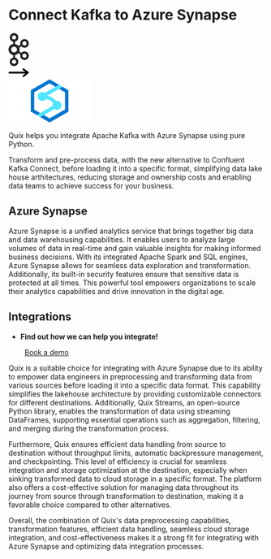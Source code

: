 # Connect Kafka to Azure Synapse

<div class="connect-images cards blog-grid-card" markdown>
<div>
<img src="../images/kafka_logo.png" width="40px" />
</div>
<div>
<img src="../images/arrow.svg" width="40px" />
</div>
<div>
<img src="./images/azure-synapse_1.jpg" />
</div>
</div>

Quix helps you integrate Apache Kafka with Azure Synapse using pure Python.

Transform and pre-process data, with the new alternative to Confluent Kafka Connect, before loading it into a specific format, simplifying data lake house arthitectures, reducing storage and ownership costs and enabling data teams to achieve success for your business.

## Azure Synapse

Azure Synapse is a unified analytics service that brings together big data and data warehousing capabilities. It enables users to analyze large volumes of data in real-time and gain valuable insights for making informed business decisions. With its integrated Apache Spark and SQL engines, Azure Synapse allows for seamless data exploration and transformation. Additionally, its built-in security features ensure that sensitive data is protected at all times. This powerful tool empowers organizations to scale their analytics capabilities and drive innovation in the digital age.

## Integrations

<div class="grid cards" markdown>

- __Find out how we can help you integrate!__

    <a class="md-button md-button--primary" href="https://share.hsforms.com/1iW0TmZzKQMChk0lxd_tGiw4yjw2?__hstc=175542013.2303933fbd746c0ac86d9ccbe9bc9100.1728383268831.1729603416735.1729620918855.31&__hssc=175542013.1.1729620918855&__hsfp=2132701734" target="_blank" style="margin:.5rem;">Book a demo</a>

</div>


Quix is a suitable choice for integrating with Azure Synapse due to its ability to empower data engineers in preprocessing and transforming data from various sources before loading it into a specific data format. This capability simplifies the lakehouse architecture by providing customizable connectors for different destinations. Additionally, Quix Streams, an open-source Python library, enables the transformation of data using streaming DataFrames, supporting essential operations such as aggregation, filtering, and merging during the transformation process. 

Furthermore, Quix ensures efficient data handling from source to destination without throughput limits, automatic backpressure management, and checkpointing. This level of efficiency is crucial for seamless integration and storage optimization at the destination, especially when sinking transformed data to cloud storage in a specific format. The platform also offers a cost-effective solution for managing data throughout its journey from source through transformation to destination, making it a favorable choice compared to other alternatives.

Overall, the combination of Quix's data preprocessing capabilities, transformation features, efficient data handling, seamless cloud storage integration, and cost-effectiveness makes it a strong fit for integrating with Azure Synapse and optimizing data integration processes.

